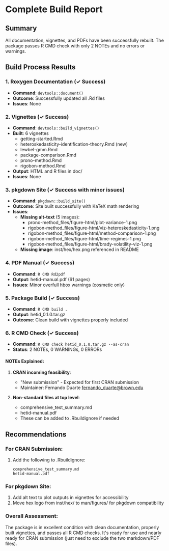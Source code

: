 # Complete Build Report

## Summary

All documentation, vignettes, and PDFs have been successfully rebuilt. The package passes R CMD check with only 2 NOTEs and no errors or warnings.

## Build Process Results

### 1. Roxygen Documentation (✓ Success)
- **Command**: `devtools::document()`
- **Outcome**: Successfully updated all .Rd files
- **Issues**: None

### 2. Vignettes (✓ Success)
- **Command**: `devtools::build_vignettes()`
- **Built**: 6 vignettes
  - getting-started.Rmd
  - heteroskedasticity-identification-theory.Rmd (new)
  - lewbel-gmm.Rmd
  - package-comparison.Rmd
  - prono-method.Rmd
  - rigobon-method.Rmd
- **Output**: HTML and R files in doc/
- **Issues**: None

### 3. pkgdown Site (✓ Success with minor issues)
- **Command**: `pkgdown::build_site()`
- **Outcome**: Site built successfully with KaTeX math rendering
- **Issues**:
  - **Missing alt-text** (5 images):
    - prono-method_files/figure-html/plot-variance-1.png
    - rigobon-method_files/figure-html/viz-heteroskedasticity-1.png
    - rigobon-method_files/figure-html/method-comparison-1.png
    - rigobon-method_files/figure-html/time-regimes-1.png
    - rigobon-method_files/figure-html/brady-volatility-viz-1.png
  - **Missing image**: inst/hex/hex.png referenced in README

### 4. PDF Manual (✓ Success)
- **Command**: `R CMD Rd2pdf`
- **Output**: hetid-manual.pdf (61 pages)
- **Issues**: Minor overfull hbox warnings (cosmetic only)

### 5. Package Build (✓ Success)
- **Command**: `R CMD build .`
- **Output**: hetid_0.1.0.tar.gz
- **Outcome**: Clean build with vignettes properly included

### 6. R CMD Check (✓ Success)
- **Command**: `R CMD check hetid_0.1.0.tar.gz --as-cran`
- **Status**: 2 NOTEs, 0 WARNINGs, 0 ERRORs

#### NOTEs Explained:
1. **CRAN incoming feasibility**:
   - "New submission" - Expected for first CRAN submission
   - Maintainer: Fernando Duarte <fernando_duarte@brown.edu>

2. **Non-standard files at top level**:
   - comprehensive_test_summary.md
   - hetid-manual.pdf
   - These can be added to .Rbuildignore if needed

## Recommendations

### For CRAN Submission:
1. Add the following to .Rbuildignore:
   ```
   comprehensive_test_summary.md
   hetid-manual.pdf
   ```

### For pkgdown Site:
1. Add alt text to plot outputs in vignettes for accessibility
2. Move hex logo from inst/hex/ to man/figures/ for pkgdown compatibility

### Overall Assessment:
The package is in excellent condition with clean documentation, properly built vignettes, and passes all R CMD checks. It's ready for use and nearly ready for CRAN submission (just need to exclude the two markdown/PDF files).

